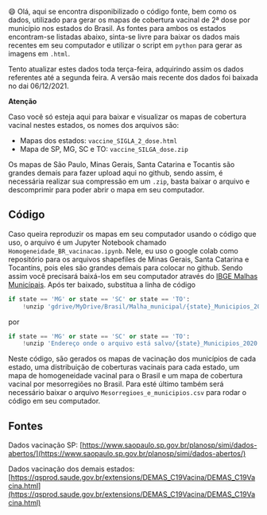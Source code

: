 :smile: Olá, aqui se encontra disponibilizado o código fonte, bem como os dados, utilizado para gerar os mapas de cobertura vacinal de 2ª dose por município nos estados do Brasil. As fontes para ambos os estados encontram-se listadas abaixo, sinta-se livre para baixar os dados mais recentes em seu computador
e utilizar o script em ```python``` para gerar as imagens em ```.html```.

Tento atualizar estes dados toda terça-feira, adquirindo assim os dados referentes até a segunda feira. A versão mais recente dos dados foi baixada no dai 06/12/2021.

**Atenção**

Caso você só esteja aqui para baixar e visualizar os mapas de cobertura vacinal nestes estados, os nomes dos arquivos são:
- Mapas dos estados: ```vaccine_SIGLA_2_dose.html```
- Mapa de SP, MG, SC e TO: ```vaccine_SILGA_dose.zip```

Os mapas de São Paulo, Minas Gerais, Santa Catarina e Tocantis são grandes demais para fazer upload aqui no github, sendo assim, é necessária realizar sua compressão em um ```.zip```, basta baixar o arquivo e descomprimir para poder abrir o mapa em seu computador.

## Código

Caso queira reproduzir os mapas em seu computador usando o código que uso, o arquivo é um Jupyter Notebook chamado ```Homogeneidade_BR_vacinacao.ipynb```. Nele, eu uso o google colab como repositório para os arquivos shapefiles de Minas Gerais, Santa Catarina e Tocantins, pois eles são grandes demais para colocar no github. Sendo assim você precisará baixá-los em seu computador através do [IBGE Malhas Municípais](https://www.ibge.gov.br/geociencias/organizacao-do-territorio/malhas-territoriais/15774-malhas.html?=&t=downloads). Após ter baixado, substitua a linha de código

```python
if state == 'MG' or state == 'SC' or state == 'TO':
    !unzip 'gdrive/MyDrive/Brasil/Malha_municipal/{state}_Municipios_2020.zip'
```

por


```python
if state == 'MG' or state == 'SC' or state == 'TO':
    !unzip 'Endereço onde o arquivo está salvo/{state}_Municipios_2020.zip'
```

Neste código, são gerados os mapas de vacinação dos municípios de cada estado, uma distribuição de coberturas vacinais para cada estado, um mapa de homogeneidade vacinal para o Brasil e um mapa de cobertura vacinal por mesorregiões no Brasil. Para esté último também será necessário baixar o arquivo ```Mesorregioes_e_municipios.csv``` para rodar o código em seu computador.

## Fontes

Dados vacinação SP: [https://www.saopaulo.sp.gov.br/planosp/simi/dados-abertos/](https://www.saopaulo.sp.gov.br/planosp/simi/dados-abertos/)

Dados vacinação dos demais estados: [https://qsprod.saude.gov.br/extensions/DEMAS_C19Vacina/DEMAS_C19Vacina.html](https://qsprod.saude.gov.br/extensions/DEMAS_C19Vacina/DEMAS_C19Vacina.html)
